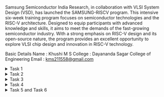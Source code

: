 Samsung Semiconductor India Research, in collaboration with VLSI System Design (VSD), has launched the SAMSUNG-RISCV program. This intensive six-week training program focuses on semiconductor technologies and the RISC-V architecture. Designed to equip participants with advanced knowledge and skills, it aims to meet the demands of the fast-growing semiconductor industry. With a strong emphasis on RISC-V design and its open-source nature, the program provides an excellent opportunity to explore VLSI chip design and innovation in RISC-V technology.

Basic Details
Name : Khushi M S
College : Dayananda Sagar College of Engineering
Email : kms211558@gmail.com

<details>
  <summary>Task 1</summary>

RISC-V Toolchain Installation
Installation of RISC-V toolchain using the VDI link provided.
The program demonstrates basic operations in C and their equivalent implementation in RISC-V assembly language.

## Image
![image alt](https://github.com/user-attachments/assets/8df7eaa3-4126-4952-a938-c2c8aa89343d)
![image alt](https://github.com/user-attachments/assets/de659dbd-5df5-4a05-9fb7-16f420ae3e57)
![image alt](https://github.com/user-attachments/assets/aaf2686d-aded-4289-928e-f67674f77f26)


</details>

<details>
  <summary>Task 2</summary>

Task 2: RISC-V Object dump for both -O1 and -Ofast
Compilation and Optimization: A C program is compiled using the RISC-V GCC compiler with the -O1 and -Ofast optimization flag to observe its performance and efficiency.

Simulation with SPIKE: The compiled binary is executed in the SPIKE RISC-V simulator.

Object Dump Analysis: The RISC-V object dump of the program is generated, showing the disassembled assembly instructions and memory addresses.

## Image

![image alt](https://github.com/user-attachments/assets/952a6779-8f4c-4241-94c4-0f13df5aadad)
![image alt](https://github.com/user-attachments/assets/8aeab090-060d-48c3-9213-30c98ca29a70)
![image alt](https://github.com/user-attachments/assets/dd90b8c9-ff22-487b-b60a-504eae77832a)

</details>

<details>
  <summary>Task 3</summary>

Task 3: 32-bit Instruction Patterns
Instruction Types
The RISC-V architecture categorizes instructions into six types based on their format:

R-type: Register to Register operations
I-type: Immediate operations
S-type: Store operations
B-type: Branch operations
U-type: Upper immediate operations
J-type: Jump operations

## Image
![image alt](https://github.com/user-attachments/assets/d1bd1044-9a13-48a3-8d20-a0ddba9946f0)
  
</details>

<details>
  <summary>Task 4</summary>
  
Task 4: Functional Simulation of RISC-V Core
This project involves simulating the RISC-V core using a Verilog netlist and testbench to validate its functional correctness.
Waveform snapshots and simulation results are analyzed and documented, with all outcomes.

## Image

![image alt](https://github.com/user-attachments/assets/c7c53e4a-af0c-440b-8ef1-6be7f328024c)
![image alt](https://github.com/user-attachments/assets/2937f6d3-4014-4923-aa69-879c92558959)


</details>

<details>
  <summary>Task 5 and Task 6</summary>

This task is to add the project name with a brief overview and components required with working video.

</details>
